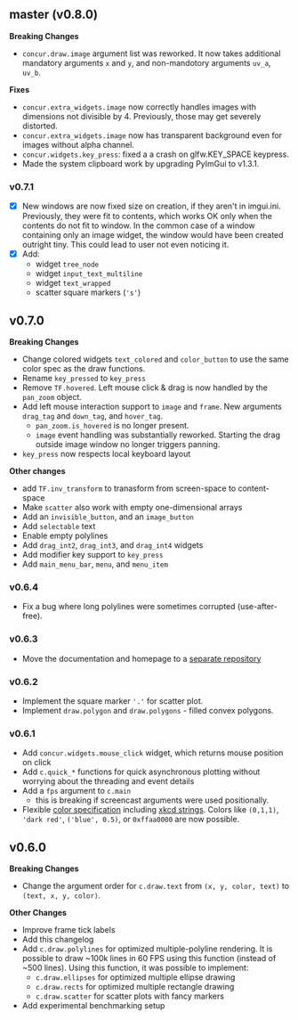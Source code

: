 
## master (v0.8.0)

**Breaking Changes**

* `concur.draw.image` argument list was reworked. It now takes additional mandatory arguments `x` and `y`, and non-mandotory arguments `uv_a`, `uv_b`.

**Fixes**

* `concur.extra_widgets.image` now correctly handles images with dimensions not divisible by 4. Previously, those may get severely distorted.
* `concur.extra_widgets.image` now has transparent background even for images without alpha channel.
* `concur.widgets.key_press`: fixed a a crash on glfw.KEY_SPACE keypress.
* Made the system clipboard work by upgrading PyImGui to v1.3.1.

### v0.7.1

* [x] New windows are now fixed size on creation, if they aren't in imgui.ini. Previously, they were fit to contents, which works OK only when the contents do not fit to window. In the common case of a window containing only an image widget, the window would have been created outright tiny. This could lead to user not even noticing it.
* [x] Add:
  * widget `tree_node`
  * widget `input_text_multiline`
  * widget `text_wrapped`
  * scatter square markers (`'s'`)

## v0.7.0

**Breaking Changes**

* Change colored widgets `text_colored` and `color_button` to use the same color spec as the draw functions.
* Rename `key_pressed` to `key_press`
* Remove `TF.hovered`. Left mouse click & drag is now handled by the `pan_zoom` object.
* Add left mouse interaction support to `image` and `frame`. New arguments `drag_tag` and `down_tag`, and `hover_tag`.
  - `pan_zoom.is_hovered` is no longer present.
  - `image` event handling was substantially reworked. Starting the drag outside image window no longer triggers panning.
* `key_press` now respects local keyboard layout

**Other changes**

* add `TF.inv_transform` to tranasform from screen-space to content-space
* Make `scatter` also work with empty one-dimensional arrays
* Add an `invisible_button`, and an `image_button`
* Add `selectable` text
* Enable empty polylines
* Add `drag_int2`, `drag_int3`, and `drag_int4` widgets
* Add modifier key support to `key_press`
* Add `main_menu_bar`, `menu`, and `menu_item`


### v0.6.4

* Fix a bug where long polylines were sometimes corrupted (use-after-free).

### v0.6.3

* Move the documentation and homepage to a [separate repository](https://github.com/potocpav/python-concur-docs)

### v0.6.2

* Implement the square marker `'.'` for scatter plot.
* Implement `draw.polygon` and `draw.polygons` - filled convex polygons.

### v0.6.1

* Add `concur.widgets.mouse_click` widget, which returns mouse position on click
* Add `c.quick_*` functions for quick asynchronous plotting without worrying about the threading and event details
* Add a `fps` argument to `c.main`
    - this is breaking if screencast arguments were used positionally.
* Flexible [color specification](https://potocpav.github.io/python-concur-docs/master/draw.html) including [xkcd strings](https://xkcd.com/color/rgb/). Colors like `(0,1,1)`, `'dark red'`, `('blue', 0.5)`, or `0xffaa0000` are now possible.

## v0.6.0

**Breaking Changes**

* Change the argument order for `c.draw.text` from `(x, y, color, text)` to `(text, x, y, color)`.

**Other Changes**

* Improve frame tick labels
* Add this changelog
* Add `c.draw.polylines` for optimized multiple-polyline rendering. It is possible to draw ~100k lines in 60 FPS using this function (instead of ~500 lines). Using this function, it was possible to implement:
    * `c.draw.ellipses` for optimized multiple ellipse drawing
    * `c.draw.rects` for optimized multiple rectangle drawing
    * `c.draw.scatter` for scatter plots with fancy markers
* Add experimental benchmarking setup
